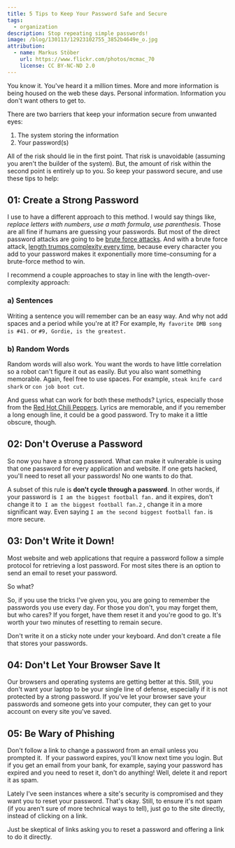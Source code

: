 ```yaml
---
title: 5 Tips to Keep Your Password Safe and Secure
tags:
  - organization
description: Stop repeating simple passwords!
image: /blog/130113/12923102755_3852b4649e_o.jpg
attribution:
  - name: Markus Stöber
    url: https://www.flickr.com/photos/mcmac_70
    license: CC BY-NC-ND 2.0
---
```


You know it. You've heard it a million times. More and more information is being housed on the web these days. Personal information. Information you don't want others to get to.

There are two barriers that keep your information secure from unwanted eyes:

1. The system storing the information
2. Your password(s)

All of the risk should lie in the first point. That risk is unavoidable (assuming you aren't the builder of the system). But, the amount of risk within the second point is entirely up to you. So keep your password secure, and use these tips to help:

## 01: Create a Strong Password

I use to have a different approach to this method. I would say things like, _replace letters with numbers_, _use a math formula_, _use parenthesis_. Those are all fine if humans are guessing your passwords. But most of the direct password attacks are going to be [brute force attacks](https://en.wikipedia.org/wiki/Brute-force_attack). And with a brute force attack, [length trumps complexity every time](https://stormpath.com/blog/5-myths-password-security/), because every character you add to your password makes it exponentially more time-consuming for a brute-force method to win.

I recommend a couple approaches to stay in line with the length-over-complexity approach:

### a) Sentences

Writing a sentence you will remember can be an easy way. And why not add spaces and a period while you're at it? For example, `My favorite DMB song is #41.` or `#9, Gordie, is the greatest.`

### b) Random Words

Random words will also work. You want the words to have little correlation so a robot can't figure it out as easily. But you also want something memorable. Again, feel free to use spaces. For example, `steak knife card shark` or `con job boot cut`.

And guess what can work for both these methods? Lyrics, especially those from the [Red Hot Chili Peppers](http://www.azlyrics.com/lyrics/redhotchilipeppers/bytheway). Lyrics are memorable, and if you remember a long enough line, it could be a good password. Try to make it a little obscure, though.

## 02: Don't Overuse a Password

So now you have a strong password. What can make it vulnerable is using that one password for every application and website. If one gets hacked, you'll need to reset all your passwords! No one wants to do that.

A subset of this rule is **don't cycle through a password**. In other words, if your password is  `I am the biggest football fan.` and it expires, don't change it to  `I am the biggest football fan.2` , change it in a more significant way. Even saying `I am the second biggest football fan.` is more secure.

## 03: Don't Write it Down!

Most website and web applications that require a password follow a simple protocol for retrieving a lost password. For most sites there is an option to send an email to reset your password.

So what?

So, if you use the tricks I've given you, you are going to remember the passwords you use every day. For those you don't, you may forget them, but who cares? If you forget, have them reset it and you're good to go. It's worth your two minutes of resetting to remain secure.

Don't write it on a sticky note under your keyboard. And don't create a file that stores your passwords.

## 04: Don't Let Your Browser Save It

Our browsers and operating systems are getting better at this. Still, you don't want your laptop to be your single line of defense, especially if it is not protected by a strong password. If you've let your browser save your passwords and someone gets into your computer, they can get to your account on every site you've saved.

## 05: Be Wary of Phishing

Don't follow a link to change a password from an email unless you prompted it.  If your password expires, you'll know next time you login. But if you get an email from your bank, for example, saying your password has expired and you need to reset it, don't do anything! Well, delete it and report it as spam.

Lately I've seen instances where a site's security is compromised and they want you to reset your password. That's okay. Still, to ensure it's not spam (if you aren't sure of more technical ways to tell), just go to the site directly, instead of clicking on a link.

Just be skeptical of links asking you to reset a password and offering a link to do it directly.
